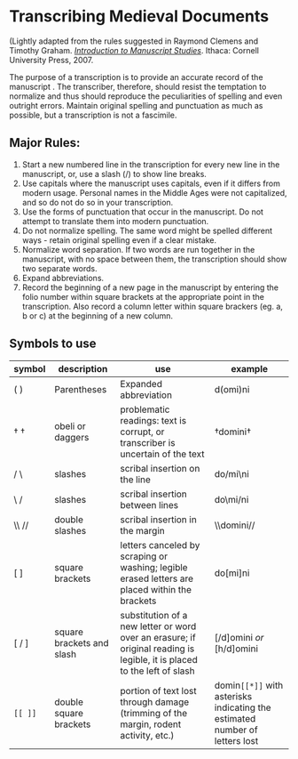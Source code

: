 # Transcribing Medieval Documents

(Lightly adapted from the rules suggested in Raymond Clemens and Timothy Graham. [*Introduction to Manuscript Studies*](http://www.cornellpress.cornell.edu/book/?GCOI=80140100177870). Ithaca: Cornell University Press, 2007.

The purpose of a transcription is to provide an accurate record of the manuscript  . The transcriber, therefore, should resist the temptation to normalize and thus should reproduce the peculiarities of spelling and even outright errors. Maintain original spelling and punctuation as much as possible, but a transcription is not a fascimile. 

## Major Rules:

1. Start a new numbered line in the transcription for every new line in the manuscript, or, use a slash (/) to show line breaks. 
2. Use capitals where the manuscript uses capitals, even if it differs from modern usage. Personal names in the Middle Ages were not capitalized, and so do not do so in your transcription. 
3. Use the forms of punctuation that occur in the manuscript. Do not attempt to translate them into modern punctuation. 
4. Do not normalize spelling. The same word might be spelled different ways - retain original spelling even if a clear mistake. 
5. Normalize word separation. If two words are run together in the manuscript, with no space between them, the transcription should show two separate words.
6. Expand abbreviations. 
7. Record the beginning of a new page in the manuscript by entering the folio number within square brackets at the appropriate point in the transcription. Also record a column letter within square brackers (eg. a, b or c) at the beginning of a new column. 

## Symbols to use

| **symbol** | **description** | **use** | **example** |
|---|---|---|---|
| ( ) | Parentheses | Expanded abbreviation | d(omi)ni 
| † † |	obeli or daggers	| problematic readings: text is corrupt, or transcriber is uncertain of the text | †domini† |
| / \ |	slashes	| scribal insertion on the line | do/mi\ni |
| \ /	| slashes |	scribal insertion between lines | do\mi/ni |
| \\\ //	| double slashes |	scribal insertion in the margin | \\\domini//
| [ ]	| square brackets	| letters canceled by scraping or washing; legible erased letters are placed within the brackets | do[mi]ni |
| [ / ]	| square brackets and slash	| substitution of a new letter or word over an erasure; if original reading is legible, it is placed to the left of slash | [/d]omini *or* [h/d]omini | 
| `[[ ]]`	| double square brackets |	portion of text lost through damage (trimming of the margin, rodent activity, etc.) | domin`[[*]]` with asterisks indicating the estimated number of letters lost |
